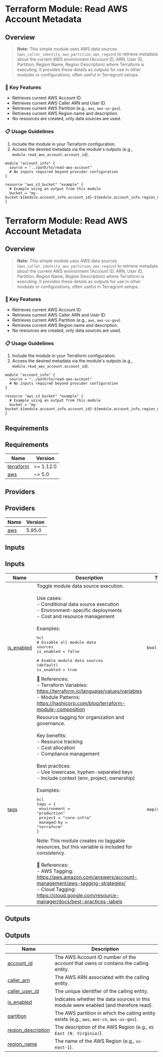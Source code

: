 # Terraform Module: Read AWS Account Metadata

## Overview
> **Note:** This simple module uses AWS data sources (`aws_caller_identity`, `aws_partition`, `aws_region`) to retrieve metadata about the current AWS environment (Account ID, ARN, User ID, Partition, Region Name, Region Description) where Terraform is executing. It provides these details as outputs for use in other modules or configurations, often useful in Terragrunt setups.

### 🔑 Key Features
- Retrieves current AWS Account ID.
- Retrieves current AWS Caller ARN and User ID.
- Retrieves current AWS Partition (e.g., `aws`, `aws-us-gov`).
- Retrieves current AWS Region name and description.
- No resources are created, only data sources are used.

### 📋 Usage Guidelines
1. Include the module in your Terraform configuration.
2. Access the desired metadata via the module's outputs (e.g., `module.read_aws_account.account_id`).

```hcl
module "account_info" {
  source = "../path/to/read-aws-account"
  # No inputs required beyond provider configuration
}

resource "aws_s3_bucket" "example" {
  # Example using an output from this module
  bucket = "my-bucket-${module.account_info.account_id}-${module.account_info.region_name}"
}
```

<!-- BEGIN_TF_DOCS -->
# Terraform Module: Read AWS Account Metadata

## Overview
> **Note:** This simple module uses AWS data sources (`aws_caller_identity`, `aws_partition`, `aws_region`) to retrieve metadata about the current AWS environment (Account ID, ARN, User ID, Partition, Region Name, Region Description) where Terraform is executing. It provides these details as outputs for use in other modules or configurations, often useful in Terragrunt setups.

### 🔑 Key Features
- Retrieves current AWS Account ID.
- Retrieves current AWS Caller ARN and User ID.
- Retrieves current AWS Partition (e.g., `aws`, `aws-us-gov`).
- Retrieves current AWS Region name and description.
- No resources are created, only data sources are used.

### 📋 Usage Guidelines
1. Include the module in your Terraform configuration.
2. Access the desired metadata via the module's outputs (e.g., `module.read_aws_account.account_id`).

```hcl
module "account_info" {
  source = "../path/to/read-aws-account"
  # No inputs required beyond provider configuration
}

resource "aws_s3_bucket" "example" {
  # Example using an output from this module
  bucket = "my-bucket-${module.account_info.account_id}-${module.account_info.region_name}"
}
```



## Requirements

## Requirements

| Name | Version |
|------|---------|
| <a name="requirement_terraform"></a> [terraform](#requirement\_terraform) | >= 1.12.0 |
| <a name="requirement_aws"></a> [aws](#requirement\_aws) | ~> 5.0 |

## Providers

## Providers

| Name | Version |
|------|---------|
| <a name="provider_aws"></a> [aws](#provider\_aws) | 5.95.0 |

## Inputs

## Inputs

| Name | Description | Type | Default | Required |
|------|-------------|------|---------|:--------:|
| <a name="input_is_enabled"></a> [is\_enabled](#input\_is\_enabled) | Toggle module data source execution.<br/><br/>Use cases:<br/>- Conditional data source execution<br/>- Environment-specific deployments<br/>- Cost and resource management<br/><br/>Examples:<pre>hcl<br/># Disable all module data sources<br/>is_enabled = false<br/><br/># Enable module data sources (default)<br/>is_enabled = true</pre>🔗 References:<br/>- Terraform Variables: https://terraform.io/language/values/variables<br/>- Module Patterns: https://hashicorp.com/blog/terraform-module-composition | `bool` | `true` | no |
| <a name="input_tags"></a> [tags](#input\_tags) | Resource tagging for organization and governance.<br/><br/>Key benefits:<br/>- Resource tracking<br/>- Cost allocation<br/>- Compliance management<br/><br/>Best practices:<br/>- Use lowercase, hyphen-separated keys<br/>- Include context (env, project, ownership)<br/><br/>Examples:<pre>hcl<br/>tags = {<br/>  environment = "production"<br/>  project     = "core-infra"<br/>  managed-by  = "terraform"<br/>}</pre>Note: This module creates no taggable resources, but this variable is included for consistency.<br/><br/>🔗 References:<br/>- AWS Tagging: https://aws.amazon.com/answers/account-management/aws-tagging-strategies/<br/>- Cloud Tagging: https://cloud.google.com/resource-manager/docs/best-practices-labels | `map(string)` | `{}` | no |

## Outputs

## Outputs

| Name | Description |
|------|-------------|
| <a name="output_account_id"></a> [account\_id](#output\_account\_id) | The AWS Account ID number of the account that owns or contains the calling entity. |
| <a name="output_caller_arn"></a> [caller\_arn](#output\_caller\_arn) | The AWS ARN associated with the calling entity. |
| <a name="output_caller_user_id"></a> [caller\_user\_id](#output\_caller\_user\_id) | The unique identifier of the calling entity. |
| <a name="output_is_enabled"></a> [is\_enabled](#output\_is\_enabled) | Indicates whether the data sources in this module were enabled (and therefore read). |
| <a name="output_partition"></a> [partition](#output\_partition) | The AWS partition in which the calling entity exists (e.g., `aws`, `aws-cn`, `aws-us-gov`). |
| <a name="output_region_description"></a> [region\_description](#output\_region\_description) | The description of the AWS Region (e.g., `US East (N. Virginia)`). |
| <a name="output_region_name"></a> [region\_name](#output\_region\_name) | The name of the AWS Region (e.g., `us-east-1`). |
<!-- END_TF_DOCS -->
